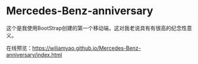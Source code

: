 # Mercedes-Benz-anniversary

这个是我使用BootStrap创建的第一个移动端，这对我老说具有有很高的纪念性意义。

在线预览：https://wiliamyao.github.io/Mercedes-Benz-anniversary/index.html
